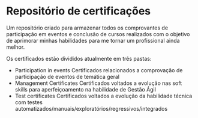 # Repositório de certificações
Um repositório criado para armazenar todos os comprovantes de participação em eventos e conclusão de cursos realizados com o objetivo de aprimorar minhas habilidades para me tornar um profissional ainda melhor.

Os certificados estão divididos atualmente em três pastas:
- Participation in events
    Certificados relacionados a comprovação de participação de eventos de temática geral
- Management Certificates
    Certificados voltados a evolução nas soft skills para aperfeiçoamento na habilidade de Gestão Ágil
- Test certificates
    Certificados voltados a evolução da habilidade técnica com testes automatizados/manuais/exploratórios/regressivos/integrados
